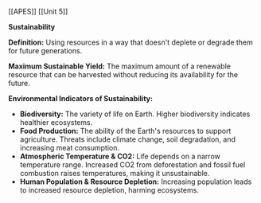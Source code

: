 [[APES]]
[[Unit 5]]


**Sustainability**

**Definition:** Using resources in a way that doesn't deplete or degrade them for future generations.

**Maximum Sustainable Yield:** The maximum amount of a renewable resource that can be harvested without reducing its availability for the future.

**Environmental Indicators of Sustainability:**

* **Biodiversity:** The variety of life on Earth. Higher biodiversity indicates healthier ecosystems.
* **Food Production:** The ability of the Earth's resources to support agriculture. Threats include climate change, soil degradation, and increasing meat consumption.
* **Atmospheric Temperature & CO2:** Life depends on a narrow temperature range. Increased CO2 from deforestation and fossil fuel combustion raises temperatures, making it unsustainable.
* **Human Population & Resource Depletion:** Increasing population leads to increased resource depletion, harming ecosystems.